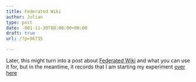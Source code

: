 ```yaml
---
title: Federated Wiki
author: Julian
type: post
date: -001-11-30T00:00:00+00:00
draft: true
url: /?p=96735

---
```

Later, this might turn into a post about <a href="http://fed.wiki.org/view/welcome-visitors" target="_blank">Federated Wiki</a> and what you can use it for, but in the meantime, it records that I am starting my experiment <a href="http://wiki.ssatuk.co.uk" target="_blank">over here</a>
